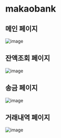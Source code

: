 # makaobank

## 메인 페이지
![image](https://user-images.githubusercontent.com/65386533/192448627-c4b933e1-0246-4edd-bc49-1118176c2bac.png)

## 잔액조회 페이지
![image](https://user-images.githubusercontent.com/65386533/192459073-6a9d8aaa-b8f5-42f5-8299-0949ab60d351.png)

## 송금 페이지
![image](https://user-images.githubusercontent.com/65386533/192466701-df6c2e91-cb57-425c-826b-86e5fc8894f0.png)

## 거래내역 페이지
![image](https://user-images.githubusercontent.com/65386533/192466855-74330b89-a135-4fa2-a046-ff209d64bdd7.png)
